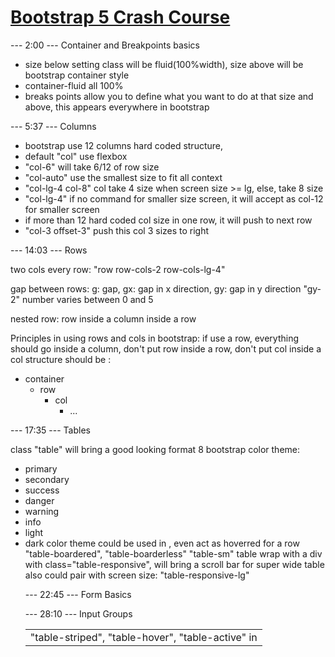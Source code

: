 # [Bootstrap 5 Crash Course](<https://www.youtube.com/watch?v=Jyvffr3aCp0>)

--- 2:00 --- Container and Breakpoints basics

- size below setting class will be fluid(100%width), size above will be bootstrap container style
- container-fluid all 100%
- breaks points allow you to define what you want to do at that size and above, this appears everywhere in bootstrap

--- 5:37 --- Columns

- bootstrap use 12 columns hard coded structure,
- default "col" use flexbox
- "col-6" will take 6/12 of row size
- "col-auto" use the smallest size to fit all context
- "col-lg-4 col-8" col take 4 size when screen size >= lg, else, take 8 size
- "col-lg-4" if no command for smaller size screen, it will accept as col-12 for smaller screen
- if more than 12 hard coded col size in one row, it will push to next row
- "col-3 offset-3" push this col 3 sizes to right

--- 14:03 --- Rows

two cols every row:
"row row-cols-2 row-cols-lg-4" 

gap between rows: g: gap, gx: gap in x direction, gy: gap in y direction
"gy-2" number varies between 0 and 5

nested row: row inside a column inside a row

Principles in using rows and cols in bootstrap:
if use a row, everything should go inside a column, don't put row inside a row, don't put col inside a col
structure should be :
- container
    - row
      - col
        - ...

--- 17:35 --- Tables

class "table" will bring a good looking format
8 bootstrap color theme:
- primary
- secondary
- success
- danger
- warning
- info
- light
- dark
color theme could be used in <table>, <tr> even <td>
"table-striped", "table-hover",
"table-active" in <tr> act as hoverred for a row
"table-boardered", "table-boarderless"
"table-sm"
table wrap with a div with class="table-responsive", will bring a scroll bar for super wide table
also could pair with screen size: "table-responsive-lg"

--- 22:45 --- Form Basics


--- 28:10 --- Input Groups